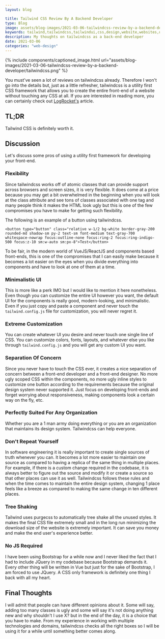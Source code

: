 ```yaml
---
layout: blog

title: Tailwind CSS Review By A Backend Developer
type: Blog
image: assets/blog-images/2021-03-06-tailwindcss-review-by-a-backend-developer/tailwindcss.png
keywords: tailwind,tailwindcss,tailwindui,css,design,website,websites,utility first
description: My thoughts on tailwindcss as a back-end developer
date: 2021-03-06
categories: "web-design"
---
```


{% include components/captioned_image.html url="assets/blog-images/2021-03-06-tailwindcss-review-by-a-backend-developer/tailwindcss.png" %}

You must've seen a lot of reviews on tailwindcss already. Therefore I won't go into the details but, just as a little refresher, tailwindcss is a utility first CSS framework that allows you to create the entire front-end of a website without touching any CSS at all. If you are interested in reading more, you can certainly check out <a href="https://blog.logrocket.com/tailwind-css-is-it-tomorrows-bootstrap-ebe560f9d00b/" target="_blank">LogRocket's</a> article.

## TL;DR
Tailwind CSS is definitely worth it.

## Discussion

Let's discuss some pros of using a utility first framework for developing your front-end.

### Flexibility

Since tailwindcss works off of atomic classes that can provide support across browsers and screen sizes, it is very flexible. It does come at a price because you may get a bit overwhelmed in the beginning when you will look at the class attribute and see tons of classes associated with one tag and many people think it makes the HTML look ugly but this is one of the few compromises you have to make for getting such flexibility.

The following is an example of a button using tailwindcss.

```
<button type="button" class="relative w-1/2 bg-white border-gray-200 rounded-md shadow-sm py-2 text-sm font-medium text-gray-700 whitespace-nowrap focus:outline-none focus:ring-2 focus:ring-indigo-500 focus:z-10 sm:w-auto sm:px-8">Test</button>
```

To be fair, in the modern world of VueJS/ReactJS and components based front-ends, this is one of the compromises that I can easily make 
because it becomes a lot easier on the eyes when you divide everything into components and have to look at one of them at a time.

### Minimalistic UI 

This is more like a perk IMO but I would like to mention it here nonetheless. Even though you can customize the entire UI however you want, the default UI for the components is really good, modern-looking, and minimalistic. Even if you just copy and paste a component and never touch the `tailwind.config.js` file for customization, you will never regret it.

### Extreme Customization

You can create whatever UI you desire and never touch one single line of CSS. You can customize colors, fonts, layouts, and whatever else you like through `tailwind.config.js` and you will get any custom UI you want.

### Separation Of Concern

Since you never have to touch the CSS ever, it creates a nice separation of concern between a front-end developer and a front-end designer. No more ugly scoped CSS within the components, no more ugly inline styles to customize one button according to the requirements because the original design system never supported it. Just focus on developing front-ends and forget worrying about responsiveness, making components look a certain way on the fly, etc.

### Perfectly Suited For Any Organization

Whether you are a 1 man army doing everything or you are an organization that maintains its design system. Tailwindcss can help everyone.

### Don't Repeat Yourself

In software engineering it is really important to create single sources of truth whenever you can. It becomes a lot more easier to maintain one source as compared to having a replica of the same thing in multiple places. For example, if there is a custom change required in the codebase, it is always better to figure out the source and modify it or create a source so that other places can use it as well. Tailwindcss follows these rules and when the time comes to maintain the entire design system, changing 1 place feels like a breeze as compared to making the same change in ten different places.

### Tree Shaking

Tailwind uses purgecss to automatically tree shake all the unused styles. It makes the final CSS file extremely small and in the long run minimizing the download size of the website is extremely important. It can save you money and make the end user's experience better. 

### No JS Required

I have been using Bootstrap for a while now and I never liked the fact that I had to include JQuery in my codebase because Bootstrap demands it. Every other thing will be written in Vue but just for the sake of Bootstrap, I am forced to use JQuery. A CSS only framework is definitely one thing I back with all my heart.

## Final Thoughts

I will admit that people can have different opinions about it. Some will say, adding too many classes is ugly and some will say it's not doing anything new and why shouldn't I use X? but in the end of the day, it is a choice that you have to make. From my experience in working with multiple technologies and domains, tailwindcss checks all the right boxes so I will be using it for a while until something better comes along. 